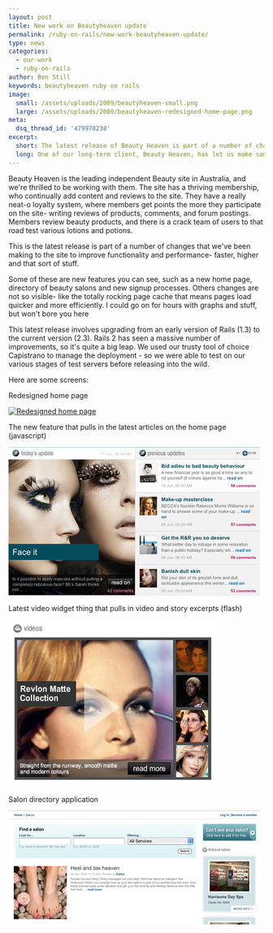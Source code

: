 ```yaml
---
layout: post
title: New work on Beautyheaven update
permalink: /ruby-on-rails/new-work-beautyheaven-update/
type: news
categories:
  - our-work
  - ruby-on-rails
author: Ben Still
keywords: beautyheaven ruby on rails
image:
  small: /assets/uploads/2009/beautyheaven-small.png
  large: /assets/uploads/2009/beautyheaven-redesigned-home-page.png
meta:
  dsq_thread_id: '479978238'
excerpt:
  short: The latest release of Beauty Heaven is part of a number of changes that we've been making to the site to improve functionality and performance - faster, higher and that sort of stuff.
  long: One of our long-term client, Beauty Heaven, has let us make some snazzy new updates to their super popular website. Think faster, higher and that sort of stuff.
---
```


Beauty Heaven is the leading independent Beauty site in Australia, and we're thrilled to be working with them. The site has a thriving membership, who continually add content and reviews to the site. They have a really neat-o loyalty system, where members get points the more they participate on the site- writing reviews of products, comments, and forum postings. Members review beauty products, and there is a crack team of users to that road test various lotions and potions.

This is the latest release is part of a number of changes that we've been making to the site to improve functionality and performance- faster, higher and that sort of stuff.

Some of these are new features you can see, such as a new home page, directory of beauty salons and new signup processes. Others changes are not so visible- like the totally rocking page cache that means pages load quicker and more efficiently. I could go on for hours with graphs and stuff, but won't bore you here

This latest release involves upgrading from an early version of Rails (1.3) to the current version (2.3). Rails 2 has seen a massive number of improvements, so it's quite a big leap. We used our trusty tool of choice Capistrano to manage the deployment - so we were able to test on our various stages of test servers before releasing into the wild.

Here are some screens:

Redesigned home page

[![Redesigned home page](/assets/uploads/2009/beautyheaven-redesigned-home-page.png)](http://www.flickr.com/photos/39680059@N08/3641611813/)

The new feature that pulls in the latest articles on the home page (javascript)

[![Home page feed](/assets/uploads/2009/beautyheaven-home-page-feed.jpg)](http://www.flickr.com/photos/39680059@N08/3642419864/)

Latest video widget thing that pulls in video and story excerpts (flash)

[![Video preview widget](/assets/uploads/2009/beautyheaven-video-preview-widget.jpg)](http://www.flickr.com/photos/39680059@N08/3642419752/)

Salon directory application

[![Salon directory](/assets/uploads/2009/beautyheaven-salon-directory.jpg)](http://www.flickr.com/photos/39680059@N08/3642419644/)

